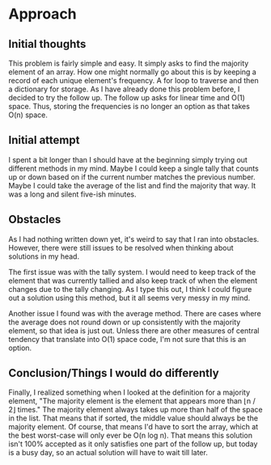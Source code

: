 # Approach

## Initial thoughts

This problem is fairly simple and easy. It simply asks to find the majority element of an array. How one might normally go about this is by keeping a record of each unique element's frequency. A for loop to traverse and then a dictionary for storage. As I have already done this problem before, I decided to try the follow up. The follow up asks for linear time and O(1) space. Thus, storing the frequencies is no longer an option as that takes O(n) space.

## Initial attempt

I spent a bit longer than I should have at the beginning simply trying out different methods in my mind. Maybe I could keep a single tally that counts up or down based on if the current number matches the previous number. Maybe I could take the average of the list and find the majority that way. It was a long and silent five-ish minutes. 

## Obstacles

As I had nothing written down yet, it's weird to say that I ran into obstacles. However, there were still issues to be resolved when thinking about solutions in my head.

The first issue was with the tally system. I would need to keep track of the element that was currently tallied and also keep track of when the element changes due to the tally changing. As I type this out, I think I could figure out a solution using this method, but it all seems very messy in my mind.

Another issue I found was with the average method. There are cases where the average does not round down or up consistently with the majority element, so that idea is just out. Unless there are other measures of central tendency that translate into O(1) space code, I'm not sure that this is an option.

## Conclusion/Things I would do differently

Finally, I realized something when I looked at the definition for a majority element, "The majority element is the element that appears more than ⌊n / 2⌋ times." The majority element always takes up more than half of the space in the list. That means that if sorted, the middle value should always be the majority element. Of course, that means I'd have to sort the array, which at the best worst-case will only ever be O(n log n). That means this solution isn't 100% accepted as it only satisfies one part of the follow up, but today is a busy day, so an actual solution will have to wait till later.